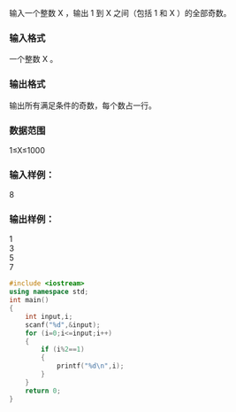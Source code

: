 输入一个整数 X
，输出 1
 到 X
 之间（包括 1
 和 X
）的全部奇数。

### 输入格式
一个整数 X
。

### 输出格式
输出所有满足条件的奇数，每个数占一行。

### 数据范围
1≤X≤1000
### 输入样例：
8
### 输出样例：
1  
3  
5  
7  

```c++
#include <iostream>
using namespace std;
int main()
{
    int input,i;
    scanf("%d",&input);
    for (i=0;i<=input;i++)
    {
        if (i%2==1)
        {
            printf("%d\n",i);
        }
    }
    return 0;
}
```
